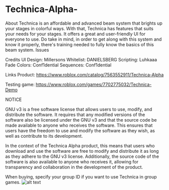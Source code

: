 # Technica-Alpha-
About
Technica is an affordable and advanced beam system that brights up your stages in colorful ways. With that, Technica has features that suits your needs for your stages. It offers a great and user-friendly UI for everyone to use.
Do take in mind, in order to get along with this system and know it properly, there's training needed to fully know the basics of this beam system.
Issues

Credits
UI Design: Millersons
Whitelist: DANIELSBERG
Scripting: Luhkaaa
Fade Colors: Conf1dential
Sequences: Conf1dential

Links
Product: https://www.roblox.com/catalog/7563552911/Technica-Alpha

Testing game: https://www.roblox.com/games/7702775032/Technica-Demo


NOTICE

GNU v3 is a free software license that allows users to use, modify, and distribute the software. It requires that any modified versions of the software also be licensed under the GNU v3 and that the source code be made available to anyone who receives the software. This ensures that users have the freedom to use and modify the software as they wish, as well as contribute to its development.

In the context of the Technica Alpha product, this means that users who download and use the software are free to modify and distribute it as long as they adhere to the GNU v3 license. Additionally, the source code of the software is also available to anyone who receives it, allowing for transparency and collaboration in the development of the product.


When buying, specify your group ID if you want to use Technica in group games.
![alt text](https://media.discordapp.net/attachments/879448285356630016/1051958435907899493/technica.png)
